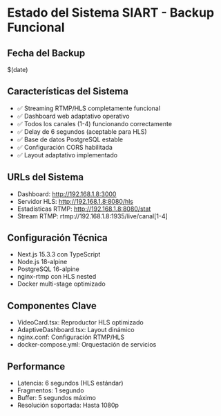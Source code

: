 # Estado del Sistema SIART - Backup Funcional

## Fecha del Backup
$(date)

## Características del Sistema
- ✅ Streaming RTMP/HLS completamente funcional
- ✅ Dashboard web adaptativo operativo
- ✅ Todos los canales (1-4) funcionando correctamente
- ✅ Delay de 6 segundos (aceptable para HLS)
- ✅ Base de datos PostgreSQL estable
- ✅ Configuración CORS habilitada
- ✅ Layout adaptativo implementado

## URLs del Sistema
- Dashboard: http://192.168.1.8:3000
- Servidor HLS: http://192.168.1.8:8080/hls
- Estadísticas RTMP: http://192.168.1.8:8080/stat
- Stream RTMP: rtmp://192.168.1.8:1935/live/canal[1-4]

## Configuración Técnica
- Next.js 15.3.3 con TypeScript
- Node.js 18-alpine
- PostgreSQL 16-alpine
- nginx-rtmp con HLS nested
- Docker multi-stage optimizado

## Componentes Clave
- VideoCard.tsx: Reproductor HLS optimizado
- AdaptiveDashboard.tsx: Layout dinámico
- nginx.conf: Configuración RTMP/HLS
- docker-compose.yml: Orquestación de servicios

## Performance
- Latencia: 6 segundos (HLS estándar)
- Fragmentos: 1 segundo
- Buffer: 5 segundos máximo
- Resolución soportada: Hasta 1080p
